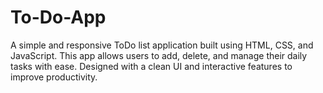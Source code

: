 # To-Do-App
A simple and responsive ToDo list application built using HTML, CSS, and JavaScript. This app allows users to add, delete, and manage their daily tasks with ease. Designed with a clean UI and interactive features to improve productivity.
